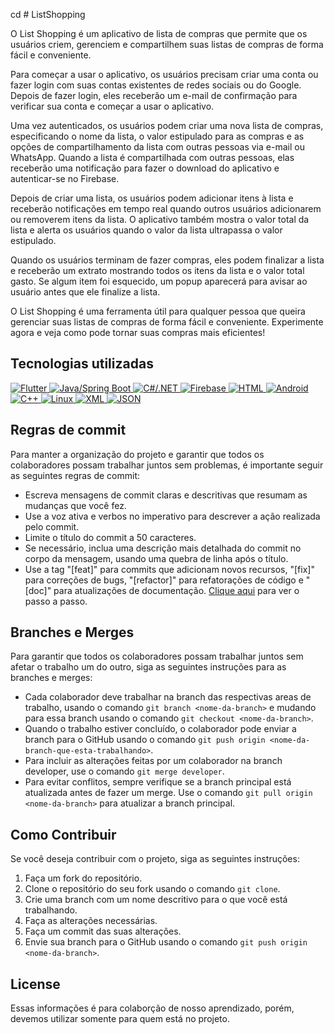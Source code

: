 cd # ListShopping

O List Shopping é um aplicativo de lista de compras que permite que os usuários criem, gerenciem e compartilhem suas listas de compras de forma fácil e conveniente.

Para começar a usar o aplicativo, os usuários precisam criar uma conta ou fazer login com suas contas existentes de redes sociais ou do Google. Depois de fazer login, eles receberão um e-mail de confirmação para verificar sua conta e começar a usar o aplicativo.

Uma vez autenticados, os usuários podem criar uma nova lista de compras, especificando o nome da lista, o valor estipulado para as compras e as opções de compartilhamento da lista com outras pessoas via e-mail ou WhatsApp. Quando a lista é compartilhada com outras pessoas, elas receberão uma notificação para fazer o download do aplicativo e autenticar-se no Firebase.

Depois de criar uma lista, os usuários podem adicionar itens à lista e receberão notificações em tempo real quando outros usuários adicionarem ou removerem itens da lista. O aplicativo também mostra o valor total da lista e alerta os usuários quando o valor da lista ultrapassa o valor estipulado.

Quando os usuários terminam de fazer compras, eles podem finalizar a lista e receberão um extrato mostrando todos os itens da lista e o valor total gasto. Se algum item foi esquecido, um popup aparecerá para avisar ao usuário antes que ele finalize a lista.

O List Shopping é uma ferramenta útil para qualquer pessoa que queira gerenciar suas listas de compras de forma fácil e conveniente. Experimente agora e veja como pode tornar suas compras mais eficientes!

## Tecnologias utilizadas
<p align="left">
  <a href="https://flutter.dev/" target="_blank">
    <img src="https://img.shields.io/badge/Flutter-02569B?style=for-the-badge&logo=flutter&logoColor=white" alt="Flutter">
  </a>
  <a href="https://www.java.com/" target="_blank">
    <img src="https://img.shields.io/badge/Java/Spring-6DB33F?style=for-the-badge&logo=java&logoColor=white" alt="Java/Spring Boot">
  </a>
  <a href="https://docs.microsoft.com/en-us/dotnet/csharp/" target="_blank">
  <img src="https://img.shields.io/badge/C%23-.NET-239120?style=for-the-badge&logo=c-sharp&logoColor=white" alt="C#/.NET">
  </a>
  <a href="https://firebase.google.com/" target="_blank">
    <img src="https://img.shields.io/badge/Firebase-FFCA28?style=for-the-badge&logo=firebase&logoColor=white" alt="Firebase">
  </a>
  <a href="https://developer.mozilla.org/en-US/docs/Web/HTML" target="_blank">
    <img src="https://img.shields.io/badge/HTML-E34F26?style=for-the-badge&logo=html5&logoColor=white" alt="HTML">
  </a>
  <a href="https://developer.android.com/" target="_blank">
    <img src="https://img.shields.io/badge/Android-3DDC84?style=for-the-badge&logo=android&logoColor=white" alt="Android">
  </a>
  <a href="http://www.cplusplus.com/" target="_blank">
    <img src="https://img.shields.io/badge/C++-00599C?style=for-the-badge&logo=c%2B%2B&logoColor=white" alt="C++">
  </a>
  <a href="https://www.linux.org/" target="_blank">
    <img src="https://img.shields.io/badge/Linux-FCC624?style=for-the-badge&logo=linux&logoColor=black" alt="Linux">
  </a>
  <a href="https://developer.mozilla.org/en-US/docs/XML_introduction" target="_blank">
    <img src="https://img.shields.io/badge/XML-ff69b4?style=for-the-badge&logo=xml&logoColor=white" alt="XML">
  </a>
  <a href="https://www.json.org/" target="_blank">
    <img src="https://img.shields.io/badge/JSON-000000?style=for-the-badge&logo=json&logoColor=white" alt="JSON">
  </a>
</p>


## Regras de commit

Para manter a organização do projeto e garantir que todos os colaboradores possam trabalhar juntos sem problemas, é importante seguir as seguintes regras de commit:

- Escreva mensagens de commit claras e descritivas que resumam as mudanças que você fez.
- Use a voz ativa e verbos no imperativo para descrever a ação realizada pelo commit.
- Limite o título do commit a 50 caracteres.
- Se necessário, inclua uma descrição mais detalhada do commit no corpo da mensagem, usando uma quebra de linha após o título.
- Use a tag "[feat]" para commits que adicionam novos recursos, "[fix]" para correções de bugs, "[refactor]" para refatorações de código e "[doc]" para atualizações de documentação. [Clique aqui](https://drive.google.com/file/d/17rqagRuWa-2lFRn8offxzHRktm0LAAVn/view?usp=share_link) para ver o passo a passo.


## Branches e Merges

Para garantir que todos os colaboradores possam trabalhar juntos sem afetar o trabalho um do outro, siga as seguintes instruções para as branches e merges:

- Cada colaborador deve trabalhar na branch das respectivas areas de trabalho, usando o comando `git branch <nome-da-branch>` e mudando para essa branch usando o comando `git checkout <nome-da-branch>`.
- Quando o trabalho estiver concluído, o colaborador pode enviar a branch para o GitHub usando o comando `git push origin <nome-da-branch-que-esta-trabalhando>`.
- Para incluir as alterações feitas por um colaborador na branch developer, use o comando `git merge developer`.
- Para evitar conflitos, sempre verifique se a branch principal está atualizada antes de fazer um merge. Use o comando `git pull origin <nome-da-branch>` para atualizar a branch principal.

## Como Contribuir

Se você deseja contribuir com o projeto, siga as seguintes instruções:

1. Faça um fork do repositório.
2. Clone o repositório do seu fork usando o comando `git clone`.
3. Crie uma branch com um nome descritivo para o que você está trabalhando.
4. Faça as alterações necessárias.
5. Faça um commit das suas alterações.
6. Envie sua branch para o GitHub usando o comando `git push origin <nome-da-branch>`.

## License

Essas informações é para colaborção de nosso aprendizado, porém, devemos utilizar somente para quem está no projeto.

